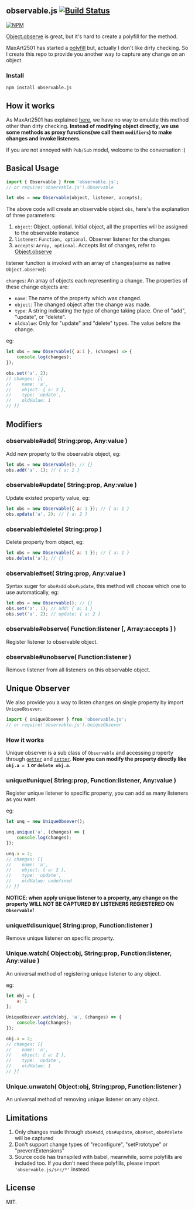 ## observable.js [![Build Status](https://travis-ci.org/idiotWu/observable.svg?branch=master)](https://travis-ci.org/idiotWu/observable)

[![NPM](https://nodei.co/npm/observable.js.png)](https://nodei.co/npm/observable.js)

[Object.observe](https://developer.mozilla.org/en-US/docs/Web/JavaScript/Reference/Global_Objects/Object/observe) is great, but it's hard to create a polyfill for the method.

MaxArt2501 has started a [polyfill](https://github.com/MaxArt2501/object-observe) but, actually I don't like dirty checking. So I create this repo to provide you another way to capture any change on an object.

### Install

```
npm install observable.js
```

## How it works

As MaxArt2501 has explained [here](https://github.com/MaxArt2501/object-observe/blob/master/doc/index.md#under-the-hood), we have no way to emulate this method other than dirty checking. **Instead of modifying object directly, we use some methods as proxy functions(we call them `modifiers`) to make changes and invoke listeners.**

If you are not annoyed with `Pub/Sub` model, welcome to the conversation :)

## Basical Usage

```javascript
import { Observable } from 'observable.js';
// or require('observable.js').Observable

let obs = new Observable(object, listener, accepts);
```

The above code will create an observable object `obs`, here's the explanation of three parameters:

1. `object`: Object, optional. Initial object, all the properties will be assigned to the observable instance
2. `listener`: `Function, optional`. Observer listener for the changes
3. `accepts`: `Array, optional`. Accepts list of changes, refer to [Object.observe](https://developer.mozilla.org/en-US/docs/Web/JavaScript/Reference/Global_Objects/Object/observe)

listener function is invoked with an array of changes(same as native `Object.observe`):

`changes`: An array of objects each representing a change. The properties of these change objects are:

- `name`: The name of the property which was changed.
- `object`: The changed object after the change was made.
- `type`: A string indicating the type of change taking place. One of "add", "update", or "delete".
- `oldValue`: Only for "update" and "delete" types. The value before the change.

eg:

```javascript
let obs = new Observable({ a:1 }, (changes) => {
    console.log(changes);
});

obs.set('a', 2);
// changes: [{
//    name: 'a',
//    object: { a: 2 },
//    type: 'update',
//    oldValue: 1
// }]
```

## Modifiers

### observable#add( String:prop, Any:value )

Add new property to the observable object, eg:

```javascript
let obs = new Observable(); // {}
obs.add('a', 1); // { a: 1 }
```

### observable#update( String:prop, Any:value )

Update existed property value, eg:

```javascript
let obs = new Observable({ a: 1 }); // { a: 1 }
obs.update('a', 2); // { a: 2 }
```

### observable#delete( String:prop )

Delete property from object, eg:

```javascript
let obs = new Observable({ a: 1 }); // { a: 1 }
obs.delete('a'); // {}
```

### observable#set( String:prop, Any:value )

Syntax suger for `obs#add` `obs#update`, this method will choose which one to use automatically, eg:

```javascript
let obs = new Observable(); // {}
obs.set('a', 1); // add: { a: 1 }
obs.set('a', 2); // update: { a: 2 }
```

### observable#observe( Function:listener [, Array:accepts ] )

Register listener to observable object.

### observable#unobserve( Function:listener )

Remove listener from all listeners on this observable object.

## Unique Observer

We also provide you a way to listen changes on single property by import `UniqueObsever`:

```javascript
import { UniqueObsever } from 'observable.js';
// or require('observable.js').UniqueObsever
```

### How it works

Unique observer is a sub class of `Observable` and accessing property through [`getter`](https://developer.mozilla.org/en-US/docs/Web/JavaScript/Reference/Functions/get) and [`setter`](https://developer.mozilla.org/en-US/docs/Web/JavaScript/Reference/Functions/set). **Now you can modify the property directly like `obj.a = 1` or `delete obj.a`.**

### unique#unique( String:prop, Function:listener, Any:value )

Register unique listener to specific property, you can add as many listeners as you want.

eg:

```javascript
let unq = new UniqueObsever();

unq.unique('a', (changes) => {
    console.log(changes);
});

unq.a = 2;
// changes: [{
//    name: 'a',
//    object: { a: 2 },
//    type: 'update',
//    oldValue: undefined
// }]
```

**NOTICE: when apply unique listener to a property, any change on the property WILL NOT BE CAPTURED BY LISTENERS REGIESTERED ON `Observable`!**

### unique#disunique( String:prop, Function:listener )

Remove unique listener on specific property.

### Unique.watch( Object:obj, String:prop, Function:listener, Any:value )

An universal method of registering unique listener to any object.

eg:

```javascript
let obj = {
    a: 1
};

UniqueObsever.watch(obj, 'a', (changes) => {
    console.log(changes);
});

obj.a = 2;
// changes: [{
//    name: 'a',
//    object: { a: 2 },
//    type: 'update',
//    oldValue: 1
// }]
```

### Unique.unwatch( Object:obj, String:prop, Function:listener )

An universal method of removing unique listener on any object.

## Limitations

1. Only changes made through `obs#add`, `obs#update`, `obs#set`, `obs#delete` will be captured
2. Don't support change types of "reconfigure", "setPrototype" or "preventExtensions"
3. Source code has transpiled with babel, meanwhile, some polyfills are included too. If you don't need these polyfills, please import `'observable.js/src/*'` instead.

## License

MIT.